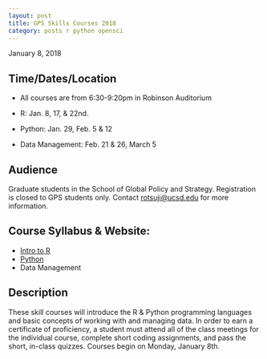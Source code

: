 ```yaml
---
layout: post
title: GPS Skills Courses 2018
category: posts r python opensci
---
```

January 8, 2018

## Time/Dates/Location

* All courses are from 6:30-9:20pm in Robinson Auditorium

* R: Jan. 8, 17, & 22nd.
* Python: Jan. 29, Feb. 5 & 12
* Data Management: Feb. 21 & 26, March 5

## Audience

Graduate students in the School of Global Policy and Strategy. Registration is closed to GPS students only. Contact rotsuji@ucsd.edu for more information.

## Course Syllabus & Website:

* [Intro to R](https://ucsdlib.github.io/win2018-gps-r/)
* [Python](https://ucsdlib.github.io/win2018-gps-python/)
* Data Management

## Description

These skill courses will introduce the R & Python programming languages and basic concepts of working with and managing data. In order to earn a certificate of proficiency, a student must attend all of the class meetings for the individual course, complete short coding assignments, and pass the short, in-class quizzes. Courses begin on Monday, January 8th.
